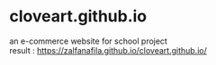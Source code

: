 # cloveart.github.io
an e-commerce website for school project  
result : https://zalfanafila.github.io/cloveart.github.io/
